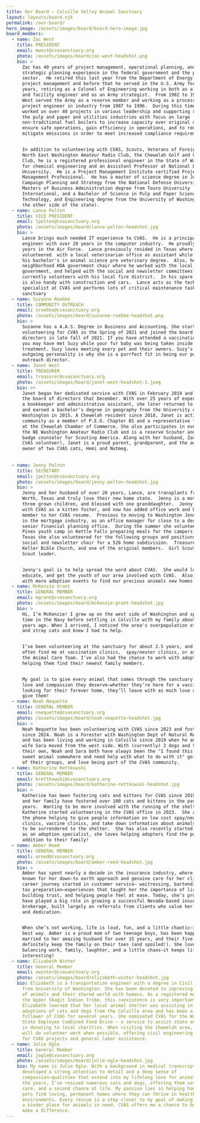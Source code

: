 ```yaml
---
title: Our Board — Colville Valley Animal Sanctuary
layout: layouts/board.njk
permalink: /our-board/
hero_image: /assets/images/board/board-hero-image.jpg
board_members:
  - name: Zac West
    title: PRESIDENT
    email: mwest@cvasanctuary.org
    photo: /assets/images/board/zac-west-headshot.png
    bio: >
      Zac has 40 years of project management, operational planning, and
      strategic planning experience in the federal government and the private
      sector.  He retired this last year from the Department of Energy in
      project management and before that he served in the U.S. Army for 32
      years, retiring as a Colonel of Engineering working in both as a combat
      and facility engineer and as an Army strategist.  From 1982 to 1996, Mr.
      West served the Army as a reserve member and working as a process and
      project engineer in industry from 1987 to 1996.  During this time he
      worked on over 40 projects in various leadership and supporting roles in
      the pulp and paper and utilities industries with focus on large
      non-traditional fuel boilers to increase capacity over original design,
      ensure safe operations, gain efficiency in operations, and to reduce or
      mitigate emissions in order to meet increased compliance requirements.


      In addition to volunteering with CVAS, Scouts, Veterans of Foreign Wars,
      North East Washington Amateur Radio Club, the Chewelah Golf and Country
      Club, he is a registered professional engineer in the State of Washington
      for chemical engineering and an Assistant Professor at National Defense
      University.  He is a Project Management Institute certified Project
      Management Professional.  He has a master of science degree in Joint
      Campaign Planning and Strategy from the National Defense University, a
      Masters of Business Administration degree from Touro University
      International, and a Bachelor of Science in Pulp and Paper Science,
      Technology, and Engineering degree from the University of Washington (yeah
      the other side of the state).
  - name: Lance Pelton
    title: VICE PRESIDENT
    email: lpelton@cvasanctuary.org
    photo: /assets/images/board/lance-pelton-headshot.jpg
    bio: >
      Lance brings much needed IT experience to CVAS.  He is a principal system
      engineer with over 20 years in the computer industry.  He proudly served 4
      years in the Air Force.  Lance previously resided in Texas where he
      volunteered  with a local veterinarian office as assistant while receiving
      his bachelor's in animal science pre veterinary degree.  Also, he was his
      neighborhood HOA government chair where he worked with the local city
      government, and helped with the social and newsletter committees.  Lance
      currently volunteers with his local fire district.  In his spare time he
      is also handy with construction and cars.  Lance acts as the technology
      specialist at CVAS and performs lots of critical maintenance tasks at the
      sanctuary
  - name: Suzanne Roebke
    title: COMMUNITY OUTREACH
    email: sroebke@cvasanctuary.org
    photo: /assets/images/board/suzanne-roebke-headshot.png
    bio: >
      Suzanne has a A.A.S. Degree in Business and Accounting. She started
      volunteering for CVAS in the Spring of 2021 and joined the board of
      directors in late fall of 2021. If you have attended a vaccination clinic
      you may have met Suzy while your fur baby was being taken inside for
      treatment. Suzy loves meeting every pet and their owners. Suzy’s friendly,
      outgoing personality is why she is a purrfect fit in being our public
      outreach director.
  - name: Janet West
    title: TREASURER
    email: treasurer@cvasanctuary.org
    photo: /assets/images/board/janet-west-headshot-1.jpeg
    bio: >+
      Janet began her dedicated service with CVAS in February 2019 and joined
      the board of directors that December. With over 25 years of experience as
      a bookkeeper and administrative assistant, she later returned to college
      and earned a bachelor's degree in geography from the University of Mary
      Washington in 2015. A Chewelah resident since 2018, Janet is active in the
      community as a member of P.E.O. Chapter BS and a representative for CVAS
      at the Chewelah Chamber of Commerce. She also participates in events with
      the NE Washington Amateur Radio Club and is a reserve Scouter and merit
      badge counselor for Scouting America. Along with her husband, Zac (also a
      CVAS volunteer), Janet is a proud parent, grandparent, and the adoptive
      owner of two CVAS cats, Hemi and Nutmeg.
       
       
  - name: Jenny Pelton
    title: SECRETARY
    email: jpelton@cvasanctuary.org
    photo: /assets/images/board/jenny-pelton-headshot.jpg
    bio: >
      Jenny and her husband of over 20 years, Lance, are transplants from Fort
      Worth, Texas and truly love their new home state.  Jenny is a mother of
      three grown children, and blessed with one granddaughter.  Jenny started
      with CVAS as a kitten foster, and now has added office work and board
      member to her CVAS resume.  Previous to moving to Washington Jenny worked
      in the mortgage industry, as an office manager for close to a decade in a
      senior financial planning office.  During the summer she volunteers for 3
      Pines youth camp in Kettle Falls preparing meals for the campers.  In
      Texas she also volunteered for the following groups and positions: HOA
      social and newsletter chair for a 526 home subdivision.  Treasurer for the
      Keller Bible Church, and one of the original members.  Girl Scout and Boy
      Scout leader.


      Jenny's goal is to help spread the word about CVAS.  She would love to
      educate, and get the youth of our area involved with CVAS.  Also, to help
      with more adoption events to find our precious animals new homes.
  - name: McKenzie Grant
    title: GENERAL MEMBER
    email: mgrant@cvasanctuary.org
    photo: /assets/images/board/mckenzie-grant-headshot.jpg
    bio: >
      Hi, I’m McKenzie! I grew up on the west side of Washington and spent some
      time in the Navy before settling in Colville with my family about four
      years ago. When I arrived, I noticed the area's overpopulation of feral
      and stray cats and knew I had to help.


      I’ve been volunteering at the sanctuary for about 2.5 years, and you’ll
      often find me at vaccination clinics,  spay/neuter clinics, or assisting
      the Animal Care Team. I’ve also had the chance to work with adopters,
      helping them find their newest family members.


      My goal is to give every animal that comes through the sanctuary all the
      love and compassion they deserve—whether they’re here for a vaccine or a
      looking for their forever home, they’ll leave with as much love as I can
      give them!
  - name: Noah Nequette
    title: GENERAL MEMBER
    email: nnequette@cvasanctuary.org
    photo: /assets/images/board/noah-nequette-headshot.jpg
    bio: >
      Noah Nequette has been volunteering with CVAS since 2023 and fostering
      since 2024. Noah is a Forester with Washington Dept of Natural Resources,
      and has been living and working in Colville since 2019 when he and his
      wife Sara moved from the west side. With (currently) 2 dogs and 5 cats of
      their own, Noah and Sara both have always been the "I found this poor
      sweet animal somewhere and need help with what to do with it" go-to people
      of their groups, and love being part of the CVAS community. 
  - name: Katherine Rettkowski
    title: GENERAL MEMBER
    email: krettkowski@cvasanctuary.org
    photo: /assets/images/board/katherine-rettkowski-headshot.jpg
    bio: >
      Katherine has been fostering cats and kittens for CVAS since 2019.  She
      and her family have fostered over 100 cats and kittens in the past six
      years.  Wanting to be more involved with the running of the shelter,
      Katherine started volunteering in the CVAS office in 2023.  She answers
      the phone helping to give people information on low cost spay/neuter
      clinics, vaccine clinics, and take down information about animals who need
      to be surrendered to the shelter.  She has also recently started training
      as an adoption specialist, she loves helping adopters find the purrfect
      addition to their family! 
  - name: Amber Reed
    title: GENERAL MEMBER
    email: areed@cvasanctuary.org
    photo: /assets/images/board/amber-reed-headshot.jpg
    bio: >
      Amber has spent nearly a decade in the insurance industry, where she’s
      known for her down-to earth approach and genuine care for her clients. Her
      career journey started in customer service— waitressing, bartending, and
      tax preparation—experiences that taught her the importance of listening,
      building trust, and helping people feel at ease. Today, she’s proud to
      have played a big role in growing a successful Nevada-based insurance
      brokerage, built largely on referrals from clients who value her honesty
      and dedication. 


      When she’s not working, life is loud, fun, and a little chaotic—in the
      best way. Amber is a proud mom of two teenage boys, has been happily
      married to her amazing husband for over 15 years, and their five dogs
      definitely keep the family on their toes (and spoiled!). She loves
      balancing work, family, laughter, and a little chaos—it keeps life
      interesting!
  - name: Elizabeth Winter
    title: General Member
    email: ewinter@cvasanctuary.org
    photo: /assets/images/board/elizabeth-winter-headshot.jpg
    bio: Elizabeth is a transportation engineer with a degree in Civil Engineering
      from University of Washington. She has been devoted to improving the lives
      of animals and their shared world with humans. As a registered member of
      the Upper Skagit Indian Tribe, this coexistence is very important to her.
      Elizabeth learned that her local animal shelter was assisting in the
      adoptions of cats and dogs from the Colville area and has been a devoted
      follower of CVAS for several years. She nominated CVAS for the Washington
      State Employee Combined Fund Drive – a service to assist state employees
      in donating to local charities. When visiting the Chewelah area, Elizabeth
      will do volunteer work when possible, offering civil engineering advice
      for CVAS projects and general labor assistance.
  - name: Julie Ogle
    title: General Member
    email: jogle@cvasanctuary.org
    photo: /assets/images/board/julie-ogle-headshot.jpg
    bio: My name is Julie Ogle. With a background in medical transcription, I’ve
      developed a strong attention to detail and a deep sense of
      compassion—qualities that extend into my lifelong love for animals. Over
      the years, I’ve rescued numerous cats and dogs, offering them safety,
      care, and a second chance at life. My passion lies in helping homeless
      pets find loving, permanent homes where they can thrive in healthy, stable
      environments. Every rescue is a step closer to my goal of making the world
      a kinder place for animals in need. CVAS offers me a chance to help and
      make a difference.
---
```


